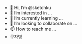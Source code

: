 - 👋 Hi, I’m @sketchku
- 👀 I’m interested in ...
- 🌱 I’m currently learning ...
- 💞️ I’m looking to collaborate on ...
- 📫 How to reach me ...
- 구자병
<!---
sketchku/sketchku is a ✨ special ✨ repository because its `README.md` (this file) appears on your GitHub profile.
You can click the Preview link to take a look at your changes.
--->
